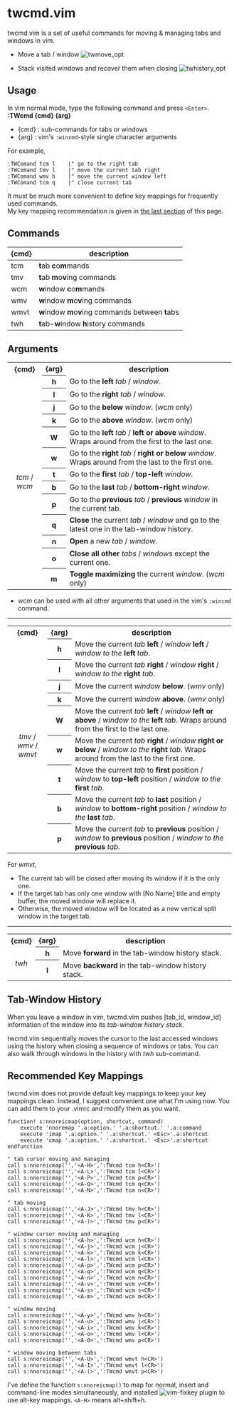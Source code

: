 # twcmd.vim

twcmd.vim is a set of useful commands for moving & managing tabs and windows in vim.

- Move a tab / window
![twmove_opt](https://cloud.githubusercontent.com/assets/5915359/3352085/b4d72c90-fa31-11e3-81bd-be7ed57d6e70.gif)

- Stack visited windows and recover them when closing
![twhistory_opt](https://cloud.githubusercontent.com/assets/5915359/3351949/c7c4c2d6-fa27-11e3-816a-f448657a5dba.gif)

## Usage
In vim normal mode, type the following command and press `<Enter>`.  
**:TWcmd {cmd} {arg}**  
- {cmd} : sub-commands for tabs or windows
- {arg} : vim's `:wincmd`-style single character arguments 

For example,
```
:TWComand tcm l    |" go to the right tab
:TWComand tmv l    |" move the current tab right
:TWComand wmv h    |" move the current window left
:TWComand tcm q    |" close current tab
```

It must be much more convenient to define key mappings for frequently used commands.  
My key mapping recommendation is given in [the last section](#recommended-key-mappings) of this page.

## Commands

{cmd}   | description 
---     | ---
tcm     | <b>t</b>ab <b>c</b>o<b>m</b>mands
tmv     | <b>t</b>ab <b>m</b>o<b>v</b>ing commands
wcm     | <b>w</b>indow <b>c</b>o<b>m</b>mands
wmv     | <b>w</b>indow <b>m</b>o<b>v</b>ing commands
wmvt    | <b>w</b>indow <b>m</b>o<b>v</b>ing commands between <b>t</b>abs
twh     | <b>t</b>ab-<b>w</b>indow <b>h</b>istory commands

## Arguments

<table>
  <tr>
    <th>{cmd}</th>
    <th>{arg}</th>
    <th>description</th>
  </tr>
  <tr>
    <td align="center" rowspan="13"><i>tcm</i> / <i>wcm</i><br></td>
    <th><b>h</b></th>
    <td>Go to the <b>left</b> <i>tab</i> / <i>window</i>.<br></td>
  </tr>
  <tr>
    <th><b>l</b></th>
    <td>Go to the <b>right</b> <i>tab</i> / <i>window</i>.</td>
  </tr>
  <tr>
    <th><b>j</b></th>
    <td>Go to the <b>below</b> <i>window</i>. (<i>wcm</i> only)</td>
  </tr>
  <tr>
    <th><b>k</b></th>
    <td>Go to the <b>above</b> <i>window</i>. (<i>wcm</i> only)</td>
  </tr>
  <tr>
    <th><b>W</b></th>
    <td>Go to the <b>left</b> <i>tab</i> / <b>left or above</b> <i>window</i>. Wraps around from the first to the last one.<br></td>
  </tr>
  <tr>
    <th><b>w</b></th>
    <td>Go to the <b>right</b> <i>tab</i> / <b>right or below</b> <i>window</i>. Wraps around from the last to the first one.<br></td>
  </tr>
  <tr>
    <th><b>t</b></th>
    <td>Go to the <b>first</b> <i>tab</i> / <b>top-left</b> <i>window</i>.<br></td>
  </tr>
  <tr>
    <th><b>b</b></th>
    <td>Go to the <b>last</b> <i>tab</i> / <b>bottom-right</b> <i>window</i>.<br></td>
  </tr>
  <tr>
    <th><b>p</b></th>
    <td>Go to the <b>previous</b> <i>tab</i> / <b>previous</b> <i>window</i> in the current tab.<br></td>
  </tr>
  <tr>
    <th><b>q</b></th>
    <td><b>Close</b> the current <i>tab</i> / <i>window</i> and go to the latest one in the tab-window history.<br></td>
  </tr>
  <tr>
    <th><b>n</b></th>
    <td><b>Open</b> a new <i>tab</i> / <i>window</i>.<br></td>
  </tr>
  <tr>
    <th><b>o</b></th>
    <td><b>Close all other</b> <i>tabs</i> / <i>windows</i> except the current one.</td>
  </tr>
  <tr>
    <th><b>m</b></th>
    <td><b>Toggle maximizing</b> the current <i>window</i>. (<i>wcm</i> only)</td>
  </tr>
</table>

- *wcm* can be used with all other arguments that used in the vim's `:wincmd` command.

----

<table>
  <tr>
    <th>{cmd}</th>
    <th>{arg}</th>
    <th>description</th>
  </tr>
  <tr>
    <td align="center" rowspan="9"><i>tmv</i> / <i>wmv</i> / <i>wmvt</i><br></td>
    <th>h</th>
    <td>Move the current <i>tab</i> <b>left</b> / <i>window</i> <b>left</b> / <i>window to the</i> <b>left</b> <i>tab</i>.</td>
  </tr>
  <tr>
    <th>l</th>
    <td>Move the current <i>tab</i> <b>right</b> / <i>window</i> <b>right</b> / <i>window to the</i> <b>right</b> <i>tab</i>.</td>
  </tr>
  <tr>
    <th>j</th>
    <td>Move the current <i>window</i> <b>below</b>. (<i>wmv</i> only)</td>
  </tr>
  <tr>
    <th>k</th>
    <td>Move the current <i>window</i> <b>above</b>. (<i>wmv</i> only)</td>
  </tr>
  <tr>
    <th>W</th>
    <td>Move the current <i>tab</i> <b>left</b> / <i>window</i> <b>left or above</b> / <i>window to the</i> <b>left</b> <i>tab</i>.
    Wraps around from the first to the last one.<br></td>
  </tr>
  <tr>
    <th>w</th>
    <td>Move the current <i>tab</i> <b>right</b> / <i>window</i> <b>right or below</b> / <i>window to the</i> <b>right</b> <i>tab</i>.
    Wraps around from the last to the first one.<br></td>
  </tr>
  <tr>
    <th>t</th>
    <td>Move the current <i>tab</i> to <b>first</b> position / <i>window</i> to <b>top-left</b> position / <i>window to the</i> <b>first</b> <i>tab</i>.<br></td>
  </tr>
  <tr>
    <th>b</th>
    <td>Move the current <i>tab</i> to <b>last</b> position / <i>window</i> to <b>bottom-right</b> position / <i>window to the</i> <b>last</b> <i>tab</i>.<br></td>
  </tr>
  <tr>
    <th>p</th>
    <td>Move the current <i>tab</i> to <b>previous</b> position / <i>window</i> to <b>previous</b> position / <i>window to the</i> <b>previous</b> <i>tab</i>.<br></td>
  </tr>
</table>

For *wmvt*,
- The current tab will be closed after moving its window if it is the only one.
- If the target tab has only one window with [No Name] title and empty buffer, the moved window will replace it.
- Otherwise, the moved window will be located as a new vertical split window in the target tab.

----

<table>
  <tr>
    <th>{cmd}</th>
    <th>{arg}</th>
    <th>description</th>
  </tr>
  <tr>
    <td align="center" rowspan="9"><i>twh</i><br></td>
    <th>h</th>
    <td>Move <b>forward</b> in the tab-window history stack.</td>
  </tr>
  <tr>
    <th>l</th>
    <td>Move <b>backward</b> in the tab-window history stack.</td>
  </tr>
</table>

## Tab-Window History

When you leave a window in vim, twcmd.vim pushes [tab_id, window_id] information of the window into its *tab-window history stack*.

twcmd.vim sequentially moves the cursor to the last accessed windows using the history when closing a sequence of windows or tabs.
You can also walk through windows in the history with *twh* sub-command.

## Recommended Key Mappings

twcmd.vim does not provide default key mappings to keep your key mappings clean.
Instead, I suggest convenient one what I'm using now.
You can add them to your .vimrc and modify them as you want.

```
function! s:nnoreicmap(option, shortcut, command)
	execute 'nnoremap '.a:option.' '.a:shortcut.' '.a:command
	execute 'imap '.a:option.' '.a:shortcut.' <Esc>'.a:shortcut
	execute 'cmap '.a:option.' '.a:shortcut.' <Esc>'.a:shortcut
endfunction

" tab cursor moving and managing
call s:nnoreicmap('','<A-H>',':TWcmd tcm h<CR>')
call s:nnoreicmap('','<A-L>',':TWcmd tcm l<CR>')
call s:nnoreicmap('','<A-P>',':TWcmd tcm p<CR>')
call s:nnoreicmap('','<A-Q>',':TWcmd tcm q<CR>')
call s:nnoreicmap('','<A-N>',':TWcmd tcm n<CR>')

" tab moving
call s:nnoreicmap('','<A-J>',':TWcmd tmv h<CR>')
call s:nnoreicmap('','<A-K>',':TWcmd tmv l<CR>')
call s:nnoreicmap('','<A-)>',':TWcmd tmv p<CR>')

" window cursor moving and managing
call s:nnoreicmap('','<A-h>',':TWcmd wcm h<CR>')
call s:nnoreicmap('','<A-j>',':TWcmd wcm j<CR>')
call s:nnoreicmap('','<A-k>',':TWcmd wcm k<CR>')
call s:nnoreicmap('','<A-l>',':TWcmd wcm l<CR>')
call s:nnoreicmap('','<A-p>',':TWcmd wcm p<CR>')
call s:nnoreicmap('','<A-q>',':TWcmd wcm q<CR>')
call s:nnoreicmap('','<A-n>',':TWcmd wcm n<CR>')
call s:nnoreicmap('','<A-v>',':TWcmd wcm v<CR>')
call s:nnoreicmap('','<A-s>',':TWcmd wcm s<CR>')
call s:nnoreicmap('','<A-m>',':TWcmd wcm m<CR>')

" window moving
call s:nnoreicmap('','<A-y>',':TWcmd wmv h<CR>')
call s:nnoreicmap('','<A-u>',':TWcmd wmv j<CR>')
call s:nnoreicmap('','<A-i>',':TWcmd wmv k<CR>')
call s:nnoreicmap('','<A-o>',':TWcmd wmv l<CR>')
call s:nnoreicmap('','<A-0>',':TWcmd wmv p<CR>')

" window moving between tabs
call s:nnoreicmap('','<A-U>',':TWcmd wmvt h<CR>')
call s:nnoreicmap('','<A-I>',':TWcmd wmvt l<CR>')
call s:nnoreicmap('','<A-(>',':TWcmd wmvt p<CR>')
```

I've define the function `s:nnoreicmap()` to map for normal, insert and command-line modes simultaneously,
and installed ![vim-fixkey](https://github.com/drmikehenry/vim-fixkey) plugin to use alt-key mappings.
`<A-H>` means alt+shift+h.
